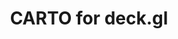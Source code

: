 ---
title: CARTO for deck.gl
description: "Build applications using CARTO & deck.gl's advanced framework for data visualization"
icon: "/img/icons/carto-deck.png"
repoUrl: https://github.com/visgl/deck.gl/tree/master/modules/carto

url: deck-gl
indexPage: "getting-started.md"

cascade:
  basePath: deck-gl
  menu:
    - title: "Getting started"
    - title: "Using the CartoLayer"
    - title: "Customizing the CartoLayer style"
    - title: "Rapid map prototyping"
    - title: "Examples"
      folder:
        - title: "Gallery"
        - title: "Basic examples"
          folder:
          - title: "Hello World"
          - title: "Builder Map"
          - title: "BigQuery Tileset Layer"
          - title: "Data Observatory Tileset Layer"
          - title: "CARTO Basemap"
          - title: "Interactivity"
          - title: "Icon Layer"
        - title: "Styling"
          folder:
            - title: "Color Bins Style"
            - title: "Color Categories Style"
            - title: "Color Continuous Style"
            - title: "Proportional Symbol Map"
            - title: "Zoom Based Styling"
        - title: "Clustering and Aggregation"
          folder:
            - title: "Clustering"
            - title: "Grid Layer"
            - title: "H3 Cluster Layer"
            - title: "H3 Hexagon Layer"
            - title: "Heatmap Layer"
            - title: "Hexagon Layer"
            - title: "S2 Layer"
        - title: "Advanced examples"
          folder:
            - title: "Arc Layer"
            - title: "Contour Layer"
            - title: "Extrusion"
            - title: "Globe View"
            - title: "Lighting"
            - title: "Trips Layer"
    - title: "Reference"
    - title: "Release Notes"
---
